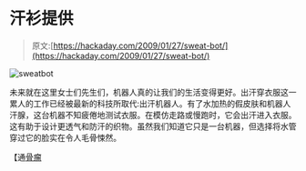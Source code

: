 # 汗衫提供

> 原文:[https://hackaday.com/2009/01/27/sweat-bot/](https://hackaday.com/2009/01/27/sweat-bot/)

![sweatbot](../Images/373c3fae2d5a7d9cf5c54a3bf4823ef4.png "sweatbot")

未来就在这里女士们先生们，机器人真的让我们的生活变得更好。出汗穿衣服这一累人的工作已经被最新的科技所取代:出汗机器人。有了水加热的假皮肤和机器人汗腺，这台机器不知疲倦地测试衣服。在模仿走路或慢跑时，它会出汗进入衣服。这有助于设计更透气和防汗的织物。虽然我们知道它只是一台机器，但选择将水管穿过它的脸实在令人毛骨悚然。

【通[骨瘤](http://www.botjunkie.com/2009/01/27/sweating-robot-is-slightly-creepy-very-gross/)